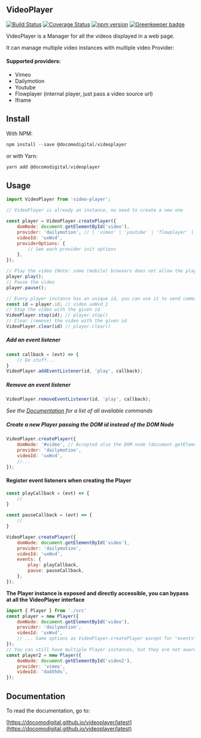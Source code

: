 ## VideoPlayer

[![Build Status](https://travis-ci.com/docomodigital/videoplayer.svg?branch=master)](https://travis-ci.com/docomodigital/videoplayer)
[![Coverage Status](https://coveralls.io/repos/github/docomodigital/videoplayer/badge.svg?branch=master)](https://coveralls.io/github/docomodigital/videoplayer?branch=master)
[![npm version](https://badge.fury.io/js/%40docomodigital%2Fvideoplayer.svg)](https://badge.fury.io/js/%40docomodigital%2Fvideoplayer)
[![Greenkeeper badge](https://badges.greenkeeper.io/docomodigital/videoplayer.svg)](https://greenkeeper.io/)

VideoPlayer is a Manager for all the videos displayed in a web page.

It can manage multiple video instances with multiple video Provider:

#### Supported providers:
* Vimeo
* Dailymotion
* Youtube
* Flowplayer (internal player, just pass a video source url)
* Iframe

## Install

With NPM:

```javascript
npm install --save @docomodigital/videoplayer
```
or with Yarn:

```javascript
yarn add @docomodigital/videoplayer
```

## Usage
```javascript
import VideoPlayer from 'video-player';

// VideoPlayer is already an instance, no need to create a new one

const player = VideoPlayer.createPlayer({
    domNode: document.getElementById('video'),
    provider: 'dailymotion', // | 'vimeo' | 'youtube' | 'flowplayer' | 'iframe'
    videoId: 'uxWvd',
    providerOptions: {
        // See each provider init options
    },
});

// Play the video (Note: some (mobile) browsers does not allow the play before a user interaction)
player.play();
// Pause the video
player.pause();

// Every player instance has an unique id, you can use it to send command from the VideoPlayer class
const id = player.id; // video_uxWvd_1
// Stop the video with the given id
VideoPlayer.stop(id); // player.stop()
// Clear (remove) the video with the given id
VideoPlayer.clear(id) // player.clear()

```
##### Add an event listener
```javascript
const callback = (evt) => {
    // Do stuff...
}
VideoPlayer.addEventListener(id, 'play', callback);
```
##### Remove an event listener
```javascript
VideoPlayer.removeEventListener(id, 'play', callback);
```

*See the [Documentation](#documentation) for a list of all available commands*

##### Create a new Player passing the DOM id instead of the DOM Node
```javascript
VideoPlayer.createPlayer({
    domNode: '#video', // Accepted also the DOM node (document.getElementByID('video'))
    provider: 'dailymotion',
    videoId: 'uxWvd',
    //...
});
```

#### Register event listeners when creating the Player
```javascript
const playCallback = (evt) => {
    //
}

const pauseCallback = (evt) => {
    //
}

VideoPlayer.createPlayer({
    domNode: document.getElementById('video'),
    provider: 'dailymotion',
    videoId: 'uxWvd',
    events: {
        play: playCallback,
        pause: pauseCallback,
    },
});
```

**The Player instance is exposed and directly accessible, you can bypass at all the VideoPlayer interface**

```javascript
import { Player } from './src'
const player = new Player({
    domNode: document.getElementById('video'),
    provider: 'dailymotion',
    videoId: 'uxWvd',
    // ... Same options as VideoPlayer.createPlayer except for "events" (not supported here)
});
// You can still have multiple Player instances, but they are not aware of each other
const player2 = new Player({
    domNode: document.getElementById('video2'),
    provider: 'vimeo',
    videoId: 'da45hds',
});
```

## Documentation
To read the documentation, go to:

[https://docomodigital.github.io/videoplayer/latest](https://docomodigital.github.io/videoplayer/latest)
